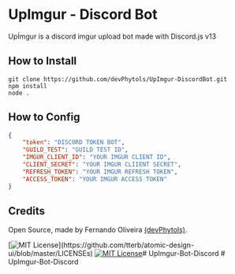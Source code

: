 
# UpImgur - Discord Bot

UpÍmgur is a discord imgur upload bot made with Discord.js v13

## How to Install

```
git clone https://github.com/devPhytols/UpImgur-DiscordBot.git
npm install
node .
```

## How to Config

```json
{
    "token": "DISCORD TOKEN BOT",
    "GUILD_TEST": "GUILD TEST ID",
    "IMGUR_CLIENT_ID": "YOUR IMGUR CLIENT ID",
    "CLIENT_SECRET": "YOUR IMGUR CLIIENT SECRET",
    "REFRESH_TOKEN": "YOUR IMGUR REFRESH TOKEN",
    "ACCESS_TOKEN": "YOUR IMGUR ACCESS TOKEN"
}

```


## Credits

Open Source, made by Fernando Oliveira [(devPhytols)](https://devphytols.tech/).

[![MIT License](https://img.shields.io/apm/l/atomic-design-ui.svg?)](https://github.com/tterb/atomic-design-ui/blob/master/LICENSEs)
[![MIT License](https://img.shields.io/static/v1?label=Discord.JS&message=v13&color=yellow)](https://github.com/tterb/atomic-design-ui/blob/master/LICENSEs)#   U p I m g u r - B o t - D i s c o r d  
 #   U p I m g u r - B o t - D i s c o r d  
 